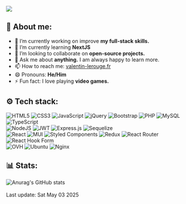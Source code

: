 ![](https://github.com/DopeCloudd/DopeCloudd/assets/89657124/01355311-261a-40b6-b070-7bfd54c8e733)

## 👋 About me:

- 🔭 I’m currently working on improve <strong>my full-stack skills.</strong>
- 🌱 I’m currently learning <strong>NextJS</strong>
- 👯 I’m looking to collaborate on <strong>open-source projects.</strong>
- 💬 Ask me about <strong>anything.</strong> I am always happy to learn more.
- 📫 How to reach me: <a href="https://valentin-lerouge.fr/">valentin-lerouge.fr</a>
- 😄 Pronouns: <strong>He/Him</strong>
- ⚡ Fun fact: I love playing <strong>video games.</strong>

## ⚙️ Tech stack:

![HTML5](https://img.shields.io/badge/html5-%23E34F26.svg?style=for-the-badge&logo=html5&logoColor=white)
![CSS3](https://img.shields.io/badge/css3-%231572B6.svg?style=for-the-badge&logo=css3&logoColor=white)
![JavaScript](https://img.shields.io/badge/javascript-%23323330.svg?style=for-the-badge&logo=javascript&logoColor=%23F7DF1E)
![jQuery](https://img.shields.io/badge/jquery-%230769AD.svg?style=for-the-badge&logo=jquery&logoColor=white)
![Bootstrap](https://img.shields.io/badge/bootstrap-%238511FA.svg?style=for-the-badge&logo=bootstrap&logoColor=white)
![PHP](https://img.shields.io/badge/php-%23777BB4.svg?style=for-the-badge&logo=php&logoColor=white)
![MySQL](https://img.shields.io/badge/mysql-4479A1.svg?style=for-the-badge&logo=mysql&logoColor=white)
![TypeScript](https://img.shields.io/badge/typescript-%23007ACC.svg?style=for-the-badge&logo=typescript&logoColor=white)
<br>
![NodeJS](https://img.shields.io/badge/node.js-6DA55F?style=for-the-badge&logo=node.js&logoColor=white)
![JWT](https://img.shields.io/badge/JWT-black?style=for-the-badge&logo=JSON%20web%20tokens)
![Express.js](https://img.shields.io/badge/express.js-%23404d59.svg?style=for-the-badge&logo=express&logoColor=%2361DAFB)
![Sequelize](https://img.shields.io/badge/Sequelize-52B0E7?style=for-the-badge&logo=Sequelize&logoColor=white)
<br>
![React](https://img.shields.io/badge/react-%2320232a.svg?style=for-the-badge&logo=react&logoColor=%2361DAFB)
![MUI](https://img.shields.io/badge/MUI-%230081CB.svg?style=for-the-badge&logo=mui&logoColor=white)
![Styled Components](https://img.shields.io/badge/styled--components-DB7093?style=for-the-badge&logo=styled-components&logoColor=white)
![Redux](https://img.shields.io/badge/redux-%23593d88.svg?style=for-the-badge&logo=redux&logoColor=white)
![React Router](https://img.shields.io/badge/React_Router-CA4245?style=for-the-badge&logo=react-router&logoColor=white)
![React Hook Form](https://img.shields.io/badge/React%20Hook%20Form-%23EC5990.svg?style=for-the-badge&logo=reacthookform&logoColor=white)
<br>
![OVH](https://img.shields.io/badge/ovh-%23123F6D.svg?style=for-the-badge&logo=ovh&logoColor=#123F6D)
![Ubuntu](https://img.shields.io/badge/Ubuntu-E95420?style=for-the-badge&logo=ubuntu&logoColor=white)
![Nginx](https://img.shields.io/badge/nginx-%23009639.svg?style=for-the-badge&logo=nginx&logoColor=white)

## 📊 Stats:

![Anurag's GitHub stats](https://github-readme-stats.vercel.app/api?username=dopecloudd&show_icons=true&theme=react)
<br>
<br>
Last update: Sat May 03 2025